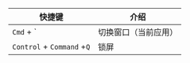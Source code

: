
| 快捷键           | 介绍                                                     |
| ---------------- | -------------------------------------------------------- |
| `Cmd` + \`           | 切换窗口（当前应用）                   |
| `Control` + `Command` +`Q`           | 锁屏                  |
